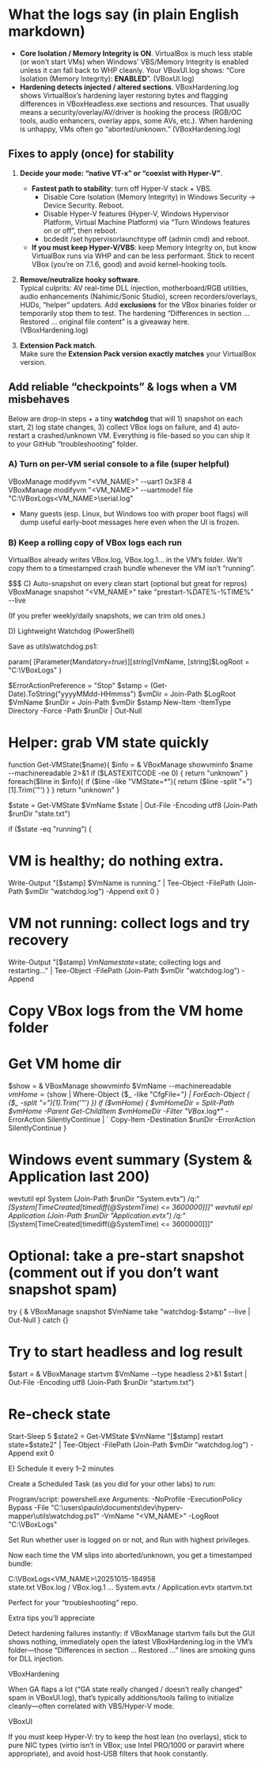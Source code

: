 # What the logs say (in plain English markdown)

- __Core Isolation / Memory Integrity is ON__. VirtualBox is much less stable (or won’t start VMs) when Windows’ VBS/Memory Integrity is enabled unless it can fall back to WHP cleanly. Your VBoxUI.log shows: “Core Isolation (Memory Integrity): __ENABLED__”. (VBoxUI.log)
- __Hardening detects injected / altered sections__. VBoxHardening.log shows VirtualBox’s hardening layer restoring bytes and flagging differences in VBoxHeadless.exe sections and resources. That usually means a security/overlay/AV/driver is hooking the process (RGB/OC tools, audio enhancers, overlay apps, some AVs, etc.). When hardening is unhappy, VMs often go “aborted/unknown.” (VBoxHardening.log)

## Fixes to apply (once) for stability

1. __Decide your mode: “native VT-x” or “coexist with Hyper-V”__.    
      - __Fastest path to stability__: turn off Hyper-V stack + VBS.
           - Disable Core Isolation (Memory Integrity) in Windows Security → Device Security. Reboot.
           - Disable Hyper-V features (Hyper-V, Windows Hypervisor Platform, Virtual Machine Platform) via “Turn Windows features on or off”, then reboot.
           - bcdedit /set hypervisorlaunchtype off (admin cmd) and reboot.
      - __If you must keep Hyper-V/VBS__: keep Memory Integrity on, but know VirtualBox runs via WHP and can be less performant. Stick to recent VBox (you’re on 7.1.6, good) and avoid kernel-hooking tools.

2. __Remove/neutralize hooky software__.    
Typical culprits: AV real-time DLL injection, motherboard/RGB utilities, audio enhancements (Nahimic/Sonic Studio), screen recorders/overlays, HUDs, “helper” updaters. Add __exclusions__ for the VBox binaries folder or temporarily stop them to test. The hardening “Differences in section … Restored … original file content” is a giveaway here. (VBoxHardening.log)

3. __Extension Pack match__.    
Make sure the __Extension Pack version exactly matches__ your VirtualBox version.

## Add reliable “checkpoints” & logs when a VM misbehaves

Below are drop-in steps + a tiny __watchdog__ that will 1) snapshot on each start, 2) log state changes, 3) collect VBox logs on failure, and 4) auto-restart a crashed/unknown VM. Everything is file-based so you can ship it to your GitHub “troubleshooting” folder.    


### A) Turn on per-VM serial console to a file (super helpful)    

VBoxManage modifyvm "<VM_NAME>" --uart1 0x3F8 4    
VBoxManage modifyvm "<VM_NAME>" --uartmode1 file "C:\VBoxLogs\<VM_NAME>\serial.log"
- Many guests (esp. Linux, but Windows too with proper boot flags) will dump useful early-boot messages here even when the UI is frozen.    

### B) Keep a rolling copy of VBox logs each run    
VirtualBox already writes VBox.log, VBox.log.1… in the VM’s folder. We’ll copy them to a timestamped crash bundle whenever the VM isn’t “running”.     

$$$ C) Auto-snapshot on every clean start (optional but great for repros)     
VBoxManage snapshot "<VM_NAME>" take "prestart-%DATE%-%TIME%" --live      



(If you prefer weekly/daily snapshots, we can trim old ones.)

D) Lightweight Watchdog (PowerShell)

Save as utils\watchdog.ps1:

param(
  [Parameter(Mandatory=$true)][string]$VmName,
  [string]$LogRoot = "C:\VBoxLogs"
)

$ErrorActionPreference = "Stop"
$stamp = (Get-Date).ToString("yyyyMMdd-HHmmss")
$vmDir = Join-Path $LogRoot $VmName
$runDir = Join-Path $vmDir $stamp
New-Item -ItemType Directory -Force -Path $runDir | Out-Null

# Helper: grab VM state quickly
function Get-VMState($name){
  $info = & VBoxManage showvminfo $name --machinereadable 2>&1
  if ($LASTEXITCODE -ne 0) { return "unknown" }
  foreach($line in $info){
    if ($line -like "VMState=*"){
      return ($line -split "=")[1].Trim('"')
    }
  }
  return "unknown"
}

$state = Get-VMState $VmName
$state | Out-File -Encoding utf8 (Join-Path $runDir "state.txt")

if ($state -eq "running") {
  # VM is healthy; do nothing extra.
  Write-Output "[$stamp] $VmName is running." | Tee-Object -FilePath (Join-Path $vmDir "watchdog.log") -Append
  exit 0
}

# VM not running: collect logs and try recovery
Write-Output "[$stamp] $VmName state=$state; collecting logs and restarting..." | Tee-Object -FilePath (Join-Path $vmDir "watchdog.log") -Append

# Copy VBox logs from the VM home folder
# Get VM home dir
$show = & VBoxManage showvminfo $VmName --machinereadable
$vmHome = ($show | Where-Object {$_ -like "CfgFile=*"} | ForEach-Object { ($_ -split "=")[1].Trim('"') })
if ($vmHome) {
  $vmHomeDir = Split-Path $vmHome -Parent
  Get-ChildItem $vmHomeDir -Filter "VBox*.log*" -ErrorAction SilentlyContinue | `
    Copy-Item -Destination $runDir -ErrorAction SilentlyContinue
}

# Windows event summary (System & Application last 200)
wevtutil epl System       (Join-Path $runDir "System.evtx") /q:"*[System[TimeCreated[timediff(@SystemTime) <= 3600000]]]"
wevtutil epl Application  (Join-Path $runDir "Application.evtx") /q:"*[System[TimeCreated[timediff(@SystemTime) <= 3600000]]]"

# Optional: take a pre-start snapshot (comment out if you don’t want snapshot spam)
try { & VBoxManage snapshot $VmName take "watchdog-$stamp" --live | Out-Null } catch {}

# Try to start headless and log result
$start = & VBoxManage startvm $VmName --type headless 2>&1
$start | Out-File -Encoding utf8 (Join-Path $runDir "startvm.txt")

# Re-check state
Start-Sleep 5
$state2 = Get-VMState $VmName
"[$stamp] restart state=$state2" | Tee-Object -FilePath (Join-Path $vmDir "watchdog.log") -Append
exit 0

E) Schedule it every 1–2 minutes

Create a Scheduled Task (as you did for your other labs) to run:

Program/script: powershell.exe
Arguments: -NoProfile -ExecutionPolicy Bypass -File "C:\users\paulo\documents\dev\hyperv-mapper\utils\watchdog.ps1" -VmName "<VM_NAME>" -LogRoot "C:\VBoxLogs"


Set Run whether user is logged on or not, and Run with highest privileges.

Now each time the VM slips into aborted/unknown, you get a timestamped bundle:

C:\VBoxLogs\<VM_NAME>\20251015-184958\
    state.txt
    VBox.log / VBox.log.1 ...
    System.evtx / Application.evtx
    startvm.txt


Perfect for your “troubleshooting” repo.

Extra tips you’ll appreciate

Detect hardening failures instantly: if VBoxManage startvm fails but the GUI shows nothing, immediately open the latest VBoxHardening.log in the VM’s folder—those “Differences in section … Restored …” lines are smoking guns for DLL injection. 

VBoxHardening

When GA flaps a lot (“GA state really changed / doesn’t really changed” spam in VBoxUI.log), that’s typically additions/tools failing to initialize cleanly—often correlated with VBS/Hyper-V mode. 

VBoxUI

If you must keep Hyper-V: try to keep the host lean (no overlays), stick to pure NIC types (virtio isn’t in VBox; use Intel PRO/1000 or paravirt where appropriate), and avoid host-USB filters that hook constantly.
